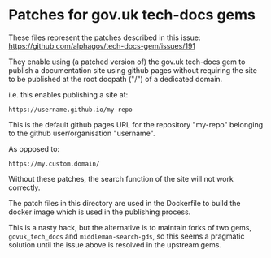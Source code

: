 # Patches for gov.uk tech-docs gems

These files represent the patches described in this issue:
https://github.com/alphagov/tech-docs-gem/issues/191

They enable using (a patched version of) the gov.uk tech-docs gem to publish a
documentation site using github pages without requiring the site to be
published at the root docpath ("/") of a dedicated domain.

i.e. this enables publishing a site at:

```
https://username.github.io/my-repo
```

This is the default github pages URL for the repository "my-repo" belonging to
the github user/organisation "username".

As opposed to:

```
https://my.custom.domain/
```

Without these patches, the search function of the site will not work correctly.

The patch files in this directory are used in the Dockerfile to build the
docker image which is used in the publishing process.

This is a nasty hack, but the alternative is to maintain forks of two gems,
`govuk_tech_docs` and `middleman-search-gds`, so this seems a pragmatic
solution until the issue above is resolved in the upstream gems.